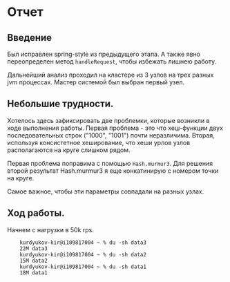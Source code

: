 # Отчет

## Введение

Был исправлен spring-style из предыдущего этапа. А также явно переопределен метод `handleRequest`, чтобы избежать лишнею
работу.

Дальнейший анализ проходил на кластере из 3 узлов на трех разных jvm процессах. Мастер системой был выбран первый узел.

## Небольшие трудности.

Хотелось здесь зафиксировать две проблемки, которые возникли в ходе выполнения работы. Первая проблема - это что
хеш-функции двух последовательных строк ("1000", "1001") почти неразличима. Вторая, используя консистетное хеширование,
что хеши урлов узлов располагаются на круге слишком рядом.

Первая проблема поправима с помощью `Hash.murmur3`. Для решения второй результат Hash.murmur3 я еще конкатинирую с
номером точки на круге.

Самое важное, чтобы эти параметры совпадали на разных узлах.

## Ход работы.

Начнем с нагрузки в 50k rps. 

```
    kurdyukov-kir@i109817004 ~ % du -sh data3
    22M	data3
    kurdyukov-kir@i109817004 ~ % du -sh data2
    15M	data2
    kurdyukov-kir@i109817004 ~ % du -sh data1
    18M	data1
```